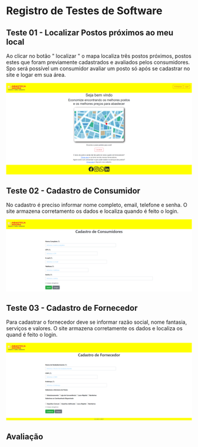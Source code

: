 # Registro de Testes de Software

## Teste 01 - Localizar Postos próximos ao meu local

Ao clicar no botão " localizar " o mapa localiza três postos próximos, postos estes que foram previamente cadastrados e avaliados pelos consumidores. Spo será possível um consumidor avaliar um posto só após se cadastrar no site e logar em sua área.

![Teste 1](img/registrodetestetelainicial.png)


## Teste 02 - Cadastro de Consumidor

No cadastro é preciso informar nome completo, email, telefone e senha. O site armazena corretamento os dados e localiza quando é feito o login.

![Teste 2](img/registrodetestecadastroconumidor.png)


## Teste 03 - Cadastro de Fornecedor

Para cadastrar o fornecedor deve se informar razão social, nome fantasia, serviços e valores. O site armazena corretamente os dados e localiza os quand é feito o login.

![Teste 3](img/registrodetestecadastrofornecedor.png)












## Avaliação

